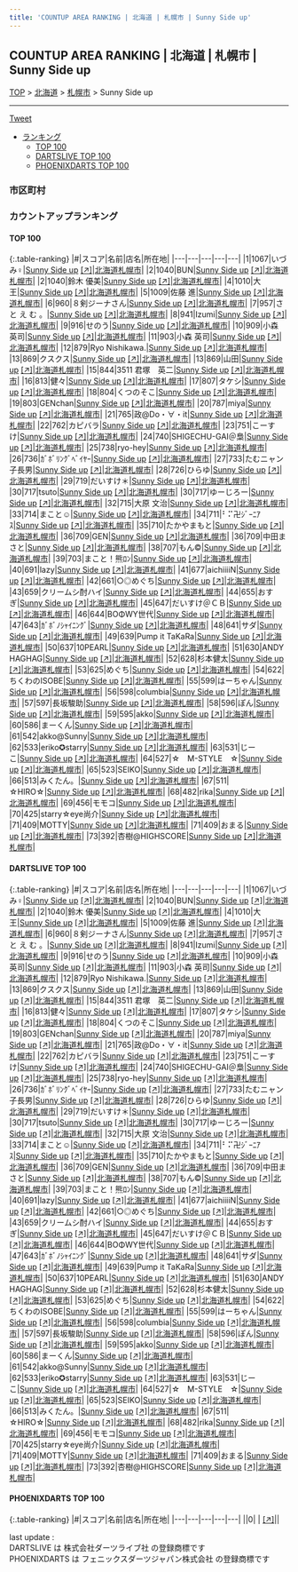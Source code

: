 ```yaml
---
title: 'COUNTUP AREA RANKING | 北海道 | 札幌市 | Sunny Side up'
---
```

## COUNTUP AREA RANKING | 北海道 | 札幌市 | Sunny Side up

[TOP](/darts/rank/) > [北海道](/darts/rank/北海道/) > [札幌市](/darts/rank/北海道/札幌市/) > Sunny Side up

___

<a href="https://twitter.com/share?ref_src=twsrc%5Etfw" data-text="COUNTUP AREA RANKING | 北海道札幌市Sunny Side up" class="twitter-share-button" data-hashtags="DARTSLIVE,PHOENIXDARTS,darts,ダーツ" data-show-count="false">Tweet</a>

* [ランキング](#カウントアップランキング)
    * [TOP 100](#top-100)
    * [DARTSLIVE TOP 100](#dartslive-top-100)
    * [PHOENIXDARTS TOP 100](#phoenixdarts-top-100)

### 市区町村

<ul>

</ul>

### カウントアップランキング

#### TOP 100



{:.table-ranking}
|#|スコア|名前|店名|所在地|
|---|---|---|---|---|
|1|1067|<span class="rank-name-dl">いづみ♀</span>|<a href="/darts/rank/shops/2a04ceb9fbae75be5f9f3321c1147265.html">Sunny Side up</a> <a href="https://search.dartslive.com/jp/shop/2a04ceb9fbae75be5f9f3321c1147265">[↗]</a>|<a href="/darts/rank/北海道/札幌市">北海道札幌市</a>|
|2|1040|<span class="rank-name-dl">BUN</span>|<a href="/darts/rank/shops/2a04ceb9fbae75be5f9f3321c1147265.html">Sunny Side up</a> <a href="https://search.dartslive.com/jp/shop/2a04ceb9fbae75be5f9f3321c1147265">[↗]</a>|<a href="/darts/rank/北海道/札幌市">北海道札幌市</a>|
|2|1040|<span class="rank-name-dl">鈴木 優美</span>|<a href="/darts/rank/shops/2a04ceb9fbae75be5f9f3321c1147265.html">Sunny Side up</a> <a href="https://search.dartslive.com/jp/shop/2a04ceb9fbae75be5f9f3321c1147265">[↗]</a>|<a href="/darts/rank/北海道/札幌市">北海道札幌市</a>|
|4|1010|<span class="rank-name-dl">大王</span>|<a href="/darts/rank/shops/2a04ceb9fbae75be5f9f3321c1147265.html">Sunny Side up</a> <a href="https://search.dartslive.com/jp/shop/2a04ceb9fbae75be5f9f3321c1147265">[↗]</a>|<a href="/darts/rank/北海道/札幌市">北海道札幌市</a>|
|5|1009|<span class="rank-name-dl">佐藤 進</span>|<a href="/darts/rank/shops/2a04ceb9fbae75be5f9f3321c1147265.html">Sunny Side up</a> <a href="https://search.dartslive.com/jp/shop/2a04ceb9fbae75be5f9f3321c1147265">[↗]</a>|<a href="/darts/rank/北海道/札幌市">北海道札幌市</a>|
|6|960|<span class="rank-name-dl">８剣ジーナさん</span>|<a href="/darts/rank/shops/2a04ceb9fbae75be5f9f3321c1147265.html">Sunny Side up</a> <a href="https://search.dartslive.com/jp/shop/2a04ceb9fbae75be5f9f3321c1147265">[↗]</a>|<a href="/darts/rank/北海道/札幌市">北海道札幌市</a>|
|7|957|<span class="rank-name-dl">さ と え む 。</span>|<a href="/darts/rank/shops/2a04ceb9fbae75be5f9f3321c1147265.html">Sunny Side up</a> <a href="https://search.dartslive.com/jp/shop/2a04ceb9fbae75be5f9f3321c1147265">[↗]</a>|<a href="/darts/rank/北海道/札幌市">北海道札幌市</a>|
|8|941|<span class="rank-name-dl">Izumi</span>|<a href="/darts/rank/shops/2a04ceb9fbae75be5f9f3321c1147265.html">Sunny Side up</a> <a href="https://search.dartslive.com/jp/shop/2a04ceb9fbae75be5f9f3321c1147265">[↗]</a>|<a href="/darts/rank/北海道/札幌市">北海道札幌市</a>|
|9|916|<span class="rank-name-dl">せのう</span>|<a href="/darts/rank/shops/2a04ceb9fbae75be5f9f3321c1147265.html">Sunny Side up</a> <a href="https://search.dartslive.com/jp/shop/2a04ceb9fbae75be5f9f3321c1147265">[↗]</a>|<a href="/darts/rank/北海道/札幌市">北海道札幌市</a>|
|10|909|<span class="rank-name-dl">小森　英司</span>|<a href="/darts/rank/shops/2a04ceb9fbae75be5f9f3321c1147265.html">Sunny Side up</a> <a href="https://search.dartslive.com/jp/shop/2a04ceb9fbae75be5f9f3321c1147265">[↗]</a>|<a href="/darts/rank/北海道/札幌市">北海道札幌市</a>|
|11|903|<span class="rank-name-dl">小森 英司</span>|<a href="/darts/rank/shops/2a04ceb9fbae75be5f9f3321c1147265.html">Sunny Side up</a> <a href="https://search.dartslive.com/jp/shop/2a04ceb9fbae75be5f9f3321c1147265">[↗]</a>|<a href="/darts/rank/北海道/札幌市">北海道札幌市</a>|
|12|879|<span class="rank-name-dl">Ryo Nishikawa.</span>|<a href="/darts/rank/shops/2a04ceb9fbae75be5f9f3321c1147265.html">Sunny Side up</a> <a href="https://search.dartslive.com/jp/shop/2a04ceb9fbae75be5f9f3321c1147265">[↗]</a>|<a href="/darts/rank/北海道/札幌市">北海道札幌市</a>|
|13|869|<span class="rank-name-dl">クスクス</span>|<a href="/darts/rank/shops/2a04ceb9fbae75be5f9f3321c1147265.html">Sunny Side up</a> <a href="https://search.dartslive.com/jp/shop/2a04ceb9fbae75be5f9f3321c1147265">[↗]</a>|<a href="/darts/rank/北海道/札幌市">北海道札幌市</a>|
|13|869|<span class="rank-name-dl">山田</span>|<a href="/darts/rank/shops/2a04ceb9fbae75be5f9f3321c1147265.html">Sunny Side up</a> <a href="https://search.dartslive.com/jp/shop/2a04ceb9fbae75be5f9f3321c1147265">[↗]</a>|<a href="/darts/rank/北海道/札幌市">北海道札幌市</a>|
|15|844|<span class="rank-name-dl">3511 君塚　英二</span>|<a href="/darts/rank/shops/2a04ceb9fbae75be5f9f3321c1147265.html">Sunny Side up</a> <a href="https://search.dartslive.com/jp/shop/2a04ceb9fbae75be5f9f3321c1147265">[↗]</a>|<a href="/darts/rank/北海道/札幌市">北海道札幌市</a>|
|16|813|<span class="rank-name-dl">健々</span>|<a href="/darts/rank/shops/2a04ceb9fbae75be5f9f3321c1147265.html">Sunny Side up</a> <a href="https://search.dartslive.com/jp/shop/2a04ceb9fbae75be5f9f3321c1147265">[↗]</a>|<a href="/darts/rank/北海道/札幌市">北海道札幌市</a>|
|17|807|<span class="rank-name-dl">タケシ</span>|<a href="/darts/rank/shops/2a04ceb9fbae75be5f9f3321c1147265.html">Sunny Side up</a> <a href="https://search.dartslive.com/jp/shop/2a04ceb9fbae75be5f9f3321c1147265">[↗]</a>|<a href="/darts/rank/北海道/札幌市">北海道札幌市</a>|
|18|804|<span class="rank-name-dl">くつのそこ</span>|<a href="/darts/rank/shops/2a04ceb9fbae75be5f9f3321c1147265.html">Sunny Side up</a> <a href="https://search.dartslive.com/jp/shop/2a04ceb9fbae75be5f9f3321c1147265">[↗]</a>|<a href="/darts/rank/北海道/札幌市">北海道札幌市</a>|
|19|803|<span class="rank-name-dl">GENchan</span>|<a href="/darts/rank/shops/2a04ceb9fbae75be5f9f3321c1147265.html">Sunny Side up</a> <a href="https://search.dartslive.com/jp/shop/2a04ceb9fbae75be5f9f3321c1147265">[↗]</a>|<a href="/darts/rank/北海道/札幌市">北海道札幌市</a>|
|20|787|<span class="rank-name-dl">miya</span>|<a href="/darts/rank/shops/2a04ceb9fbae75be5f9f3321c1147265.html">Sunny Side up</a> <a href="https://search.dartslive.com/jp/shop/2a04ceb9fbae75be5f9f3321c1147265">[↗]</a>|<a href="/darts/rank/北海道/札幌市">北海道札幌市</a>|
|21|765|<span class="rank-name-dl">政@Do・∀・it</span>|<a href="/darts/rank/shops/2a04ceb9fbae75be5f9f3321c1147265.html">Sunny Side up</a> <a href="https://search.dartslive.com/jp/shop/2a04ceb9fbae75be5f9f3321c1147265">[↗]</a>|<a href="/darts/rank/北海道/札幌市">北海道札幌市</a>|
|22|762|<span class="rank-name-dl">カピバラ</span>|<a href="/darts/rank/shops/2a04ceb9fbae75be5f9f3321c1147265.html">Sunny Side up</a> <a href="https://search.dartslive.com/jp/shop/2a04ceb9fbae75be5f9f3321c1147265">[↗]</a>|<a href="/darts/rank/北海道/札幌市">北海道札幌市</a>|
|23|751|<span class="rank-name-dl">こーすけ</span>|<a href="/darts/rank/shops/2a04ceb9fbae75be5f9f3321c1147265.html">Sunny Side up</a> <a href="https://search.dartslive.com/jp/shop/2a04ceb9fbae75be5f9f3321c1147265">[↗]</a>|<a href="/darts/rank/北海道/札幌市">北海道札幌市</a>|
|24|740|<span class="rank-name-dl">SHIGECHU-GAI＠梟</span>|<a href="/darts/rank/shops/2a04ceb9fbae75be5f9f3321c1147265.html">Sunny Side up</a> <a href="https://search.dartslive.com/jp/shop/2a04ceb9fbae75be5f9f3321c1147265">[↗]</a>|<a href="/darts/rank/北海道/札幌市">北海道札幌市</a>|
|25|738|<span class="rank-name-dl">ryo-hey</span>|<a href="/darts/rank/shops/2a04ceb9fbae75be5f9f3321c1147265.html">Sunny Side up</a> <a href="https://search.dartslive.com/jp/shop/2a04ceb9fbae75be5f9f3321c1147265">[↗]</a>|<a href="/darts/rank/北海道/札幌市">北海道札幌市</a>|
|26|736|<span class="rank-name-dl">ｶﾞﾎﾞﾘﾝｸﾞﾍﾞｲﾔｰ</span>|<a href="/darts/rank/shops/2a04ceb9fbae75be5f9f3321c1147265.html">Sunny Side up</a> <a href="https://search.dartslive.com/jp/shop/2a04ceb9fbae75be5f9f3321c1147265">[↗]</a>|<a href="/darts/rank/北海道/札幌市">北海道札幌市</a>|
|27|733|<span class="rank-name-dl">たむニャン子長男</span>|<a href="/darts/rank/shops/2a04ceb9fbae75be5f9f3321c1147265.html">Sunny Side up</a> <a href="https://search.dartslive.com/jp/shop/2a04ceb9fbae75be5f9f3321c1147265">[↗]</a>|<a href="/darts/rank/北海道/札幌市">北海道札幌市</a>|
|28|726|<span class="rank-name-dl">ひらゆ</span>|<a href="/darts/rank/shops/2a04ceb9fbae75be5f9f3321c1147265.html">Sunny Side up</a> <a href="https://search.dartslive.com/jp/shop/2a04ceb9fbae75be5f9f3321c1147265">[↗]</a>|<a href="/darts/rank/北海道/札幌市">北海道札幌市</a>|
|29|719|<span class="rank-name-dl">だいすけ＊</span>|<a href="/darts/rank/shops/2a04ceb9fbae75be5f9f3321c1147265.html">Sunny Side up</a> <a href="https://search.dartslive.com/jp/shop/2a04ceb9fbae75be5f9f3321c1147265">[↗]</a>|<a href="/darts/rank/北海道/札幌市">北海道札幌市</a>|
|30|717|<span class="rank-name-dl">tsuto</span>|<a href="/darts/rank/shops/2a04ceb9fbae75be5f9f3321c1147265.html">Sunny Side up</a> <a href="https://search.dartslive.com/jp/shop/2a04ceb9fbae75be5f9f3321c1147265">[↗]</a>|<a href="/darts/rank/北海道/札幌市">北海道札幌市</a>|
|30|717|<span class="rank-name-dl">ゆーじろー</span>|<a href="/darts/rank/shops/2a04ceb9fbae75be5f9f3321c1147265.html">Sunny Side up</a> <a href="https://search.dartslive.com/jp/shop/2a04ceb9fbae75be5f9f3321c1147265">[↗]</a>|<a href="/darts/rank/北海道/札幌市">北海道札幌市</a>|
|32|715|<span class="rank-name-dl">大原 文治</span>|<a href="/darts/rank/shops/2a04ceb9fbae75be5f9f3321c1147265.html">Sunny Side up</a> <a href="https://search.dartslive.com/jp/shop/2a04ceb9fbae75be5f9f3321c1147265">[↗]</a>|<a href="/darts/rank/北海道/札幌市">北海道札幌市</a>|
|33|714|<span class="rank-name-dl">まこと☺</span>|<a href="/darts/rank/shops/2a04ceb9fbae75be5f9f3321c1147265.html">Sunny Side up</a> <a href="https://search.dartslive.com/jp/shop/2a04ceb9fbae75be5f9f3321c1147265">[↗]</a>|<a href="/darts/rank/北海道/札幌市">北海道札幌市</a>|
|34|711|<span class="rank-name-dl">⠃⠍卍ｼﾞｰﾆｱｽ</span>|<a href="/darts/rank/shops/2a04ceb9fbae75be5f9f3321c1147265.html">Sunny Side up</a> <a href="https://search.dartslive.com/jp/shop/2a04ceb9fbae75be5f9f3321c1147265">[↗]</a>|<a href="/darts/rank/北海道/札幌市">北海道札幌市</a>|
|35|710|<span class="rank-name-dl">たかやまもと</span>|<a href="/darts/rank/shops/2a04ceb9fbae75be5f9f3321c1147265.html">Sunny Side up</a> <a href="https://search.dartslive.com/jp/shop/2a04ceb9fbae75be5f9f3321c1147265">[↗]</a>|<a href="/darts/rank/北海道/札幌市">北海道札幌市</a>|
|36|709|<span class="rank-name-dl">GEN</span>|<a href="/darts/rank/shops/2a04ceb9fbae75be5f9f3321c1147265.html">Sunny Side up</a> <a href="https://search.dartslive.com/jp/shop/2a04ceb9fbae75be5f9f3321c1147265">[↗]</a>|<a href="/darts/rank/北海道/札幌市">北海道札幌市</a>|
|36|709|<span class="rank-name-dl">中田まさと</span>|<a href="/darts/rank/shops/2a04ceb9fbae75be5f9f3321c1147265.html">Sunny Side up</a> <a href="https://search.dartslive.com/jp/shop/2a04ceb9fbae75be5f9f3321c1147265">[↗]</a>|<a href="/darts/rank/北海道/札幌市">北海道札幌市</a>|
|38|707|<span class="rank-name-dl">もん©︎</span>|<a href="/darts/rank/shops/2a04ceb9fbae75be5f9f3321c1147265.html">Sunny Side up</a> <a href="https://search.dartslive.com/jp/shop/2a04ceb9fbae75be5f9f3321c1147265">[↗]</a>|<a href="/darts/rank/北海道/札幌市">北海道札幌市</a>|
|39|703|<span class="rank-name-dl">まこと！熊ﾛﾝ</span>|<a href="/darts/rank/shops/2a04ceb9fbae75be5f9f3321c1147265.html">Sunny Side up</a> <a href="https://search.dartslive.com/jp/shop/2a04ceb9fbae75be5f9f3321c1147265">[↗]</a>|<a href="/darts/rank/北海道/札幌市">北海道札幌市</a>|
|40|691|<span class="rank-name-dl">lazy</span>|<a href="/darts/rank/shops/2a04ceb9fbae75be5f9f3321c1147265.html">Sunny Side up</a> <a href="https://search.dartslive.com/jp/shop/2a04ceb9fbae75be5f9f3321c1147265">[↗]</a>|<a href="/darts/rank/北海道/札幌市">北海道札幌市</a>|
|41|677|<span class="rank-name-dl">aichiiiiN</span>|<a href="/darts/rank/shops/2a04ceb9fbae75be5f9f3321c1147265.html">Sunny Side up</a> <a href="https://search.dartslive.com/jp/shop/2a04ceb9fbae75be5f9f3321c1147265">[↗]</a>|<a href="/darts/rank/北海道/札幌市">北海道札幌市</a>|
|42|661|<span class="rank-name-dl">○◎めぐち</span>|<a href="/darts/rank/shops/2a04ceb9fbae75be5f9f3321c1147265.html">Sunny Side up</a> <a href="https://search.dartslive.com/jp/shop/2a04ceb9fbae75be5f9f3321c1147265">[↗]</a>|<a href="/darts/rank/北海道/札幌市">北海道札幌市</a>|
|43|659|<span class="rank-name-dl">クリームシ酎ハイ</span>|<a href="/darts/rank/shops/2a04ceb9fbae75be5f9f3321c1147265.html">Sunny Side up</a> <a href="https://search.dartslive.com/jp/shop/2a04ceb9fbae75be5f9f3321c1147265">[↗]</a>|<a href="/darts/rank/北海道/札幌市">北海道札幌市</a>|
|44|655|<span class="rank-name-dl">おすぎ</span>|<a href="/darts/rank/shops/2a04ceb9fbae75be5f9f3321c1147265.html">Sunny Side up</a> <a href="https://search.dartslive.com/jp/shop/2a04ceb9fbae75be5f9f3321c1147265">[↗]</a>|<a href="/darts/rank/北海道/札幌市">北海道札幌市</a>|
|45|647|<span class="rank-name-dl">だいすけ＠ＣＢ</span>|<a href="/darts/rank/shops/2a04ceb9fbae75be5f9f3321c1147265.html">Sunny Side up</a> <a href="https://search.dartslive.com/jp/shop/2a04ceb9fbae75be5f9f3321c1147265">[↗]</a>|<a href="/darts/rank/北海道/札幌市">北海道札幌市</a>|
|46|644|<span class="rank-name-dl">BOΦWY世代</span>|<a href="/darts/rank/shops/2a04ceb9fbae75be5f9f3321c1147265.html">Sunny Side up</a> <a href="https://search.dartslive.com/jp/shop/2a04ceb9fbae75be5f9f3321c1147265">[↗]</a>|<a href="/darts/rank/北海道/札幌市">北海道札幌市</a>|
|47|643|<span class="rank-name-dl">ｶﾞﾎﾞﾉｼｬｲﾆﾝｸﾞ</span>|<a href="/darts/rank/shops/2a04ceb9fbae75be5f9f3321c1147265.html">Sunny Side up</a> <a href="https://search.dartslive.com/jp/shop/2a04ceb9fbae75be5f9f3321c1147265">[↗]</a>|<a href="/darts/rank/北海道/札幌市">北海道札幌市</a>|
|48|641|<span class="rank-name-dl">サダ</span>|<a href="/darts/rank/shops/2a04ceb9fbae75be5f9f3321c1147265.html">Sunny Side up</a> <a href="https://search.dartslive.com/jp/shop/2a04ceb9fbae75be5f9f3321c1147265">[↗]</a>|<a href="/darts/rank/北海道/札幌市">北海道札幌市</a>|
|49|639|<span class="rank-name-dl">Pump it TaKaRa</span>|<a href="/darts/rank/shops/2a04ceb9fbae75be5f9f3321c1147265.html">Sunny Side up</a> <a href="https://search.dartslive.com/jp/shop/2a04ceb9fbae75be5f9f3321c1147265">[↗]</a>|<a href="/darts/rank/北海道/札幌市">北海道札幌市</a>|
|50|637|<span class="rank-name-dl">10PEARL</span>|<a href="/darts/rank/shops/2a04ceb9fbae75be5f9f3321c1147265.html">Sunny Side up</a> <a href="https://search.dartslive.com/jp/shop/2a04ceb9fbae75be5f9f3321c1147265">[↗]</a>|<a href="/darts/rank/北海道/札幌市">北海道札幌市</a>|
|51|630|<span class="rank-name-dl">ANDY HAGHAG</span>|<a href="/darts/rank/shops/2a04ceb9fbae75be5f9f3321c1147265.html">Sunny Side up</a> <a href="https://search.dartslive.com/jp/shop/2a04ceb9fbae75be5f9f3321c1147265">[↗]</a>|<a href="/darts/rank/北海道/札幌市">北海道札幌市</a>|
|52|628|<span class="rank-name-dl">杉本健太</span>|<a href="/darts/rank/shops/2a04ceb9fbae75be5f9f3321c1147265.html">Sunny Side up</a> <a href="https://search.dartslive.com/jp/shop/2a04ceb9fbae75be5f9f3321c1147265">[↗]</a>|<a href="/darts/rank/北海道/札幌市">北海道札幌市</a>|
|53|625|<span class="rank-name-dl">めぐち</span>|<a href="/darts/rank/shops/2a04ceb9fbae75be5f9f3321c1147265.html">Sunny Side up</a> <a href="https://search.dartslive.com/jp/shop/2a04ceb9fbae75be5f9f3321c1147265">[↗]</a>|<a href="/darts/rank/北海道/札幌市">北海道札幌市</a>|
|54|622|<span class="rank-name-dl">ちくわのISOBE</span>|<a href="/darts/rank/shops/2a04ceb9fbae75be5f9f3321c1147265.html">Sunny Side up</a> <a href="https://search.dartslive.com/jp/shop/2a04ceb9fbae75be5f9f3321c1147265">[↗]</a>|<a href="/darts/rank/北海道/札幌市">北海道札幌市</a>|
|55|599|<span class="rank-name-dl">はーちゃん</span>|<a href="/darts/rank/shops/2a04ceb9fbae75be5f9f3321c1147265.html">Sunny Side up</a> <a href="https://search.dartslive.com/jp/shop/2a04ceb9fbae75be5f9f3321c1147265">[↗]</a>|<a href="/darts/rank/北海道/札幌市">北海道札幌市</a>|
|56|598|<span class="rank-name-dl">columbia</span>|<a href="/darts/rank/shops/2a04ceb9fbae75be5f9f3321c1147265.html">Sunny Side up</a> <a href="https://search.dartslive.com/jp/shop/2a04ceb9fbae75be5f9f3321c1147265">[↗]</a>|<a href="/darts/rank/北海道/札幌市">北海道札幌市</a>|
|57|597|<span class="rank-name-dl">長坂駿助</span>|<a href="/darts/rank/shops/2a04ceb9fbae75be5f9f3321c1147265.html">Sunny Side up</a> <a href="https://search.dartslive.com/jp/shop/2a04ceb9fbae75be5f9f3321c1147265">[↗]</a>|<a href="/darts/rank/北海道/札幌市">北海道札幌市</a>|
|58|596|<span class="rank-name-dl">ぽん</span>|<a href="/darts/rank/shops/2a04ceb9fbae75be5f9f3321c1147265.html">Sunny Side up</a> <a href="https://search.dartslive.com/jp/shop/2a04ceb9fbae75be5f9f3321c1147265">[↗]</a>|<a href="/darts/rank/北海道/札幌市">北海道札幌市</a>|
|59|595|<span class="rank-name-dl">akko</span>|<a href="/darts/rank/shops/2a04ceb9fbae75be5f9f3321c1147265.html">Sunny Side up</a> <a href="https://search.dartslive.com/jp/shop/2a04ceb9fbae75be5f9f3321c1147265">[↗]</a>|<a href="/darts/rank/北海道/札幌市">北海道札幌市</a>|
|60|586|<span class="rank-name-dl">まーくん</span>|<a href="/darts/rank/shops/2a04ceb9fbae75be5f9f3321c1147265.html">Sunny Side up</a> <a href="https://search.dartslive.com/jp/shop/2a04ceb9fbae75be5f9f3321c1147265">[↗]</a>|<a href="/darts/rank/北海道/札幌市">北海道札幌市</a>|
|61|542|<span class="rank-name-dl">akko@Sunny</span>|<a href="/darts/rank/shops/2a04ceb9fbae75be5f9f3321c1147265.html">Sunny Side up</a> <a href="https://search.dartslive.com/jp/shop/2a04ceb9fbae75be5f9f3321c1147265">[↗]</a>|<a href="/darts/rank/北海道/札幌市">北海道札幌市</a>|
|62|533|<span class="rank-name-dl">eriko✪starry</span>|<a href="/darts/rank/shops/2a04ceb9fbae75be5f9f3321c1147265.html">Sunny Side up</a> <a href="https://search.dartslive.com/jp/shop/2a04ceb9fbae75be5f9f3321c1147265">[↗]</a>|<a href="/darts/rank/北海道/札幌市">北海道札幌市</a>|
|63|531|<span class="rank-name-dl">じーこ</span>|<a href="/darts/rank/shops/2a04ceb9fbae75be5f9f3321c1147265.html">Sunny Side up</a> <a href="https://search.dartslive.com/jp/shop/2a04ceb9fbae75be5f9f3321c1147265">[↗]</a>|<a href="/darts/rank/北海道/札幌市">北海道札幌市</a>|
|64|527|<span class="rank-name-dl">☆　M-STYLE　☆</span>|<a href="/darts/rank/shops/2a04ceb9fbae75be5f9f3321c1147265.html">Sunny Side up</a> <a href="https://search.dartslive.com/jp/shop/2a04ceb9fbae75be5f9f3321c1147265">[↗]</a>|<a href="/darts/rank/北海道/札幌市">北海道札幌市</a>|
|65|523|<span class="rank-name-dl">SEIKO</span>|<a href="/darts/rank/shops/2a04ceb9fbae75be5f9f3321c1147265.html">Sunny Side up</a> <a href="https://search.dartslive.com/jp/shop/2a04ceb9fbae75be5f9f3321c1147265">[↗]</a>|<a href="/darts/rank/北海道/札幌市">北海道札幌市</a>|
|66|513|<span class="rank-name-dl">みくたん。</span>|<a href="/darts/rank/shops/2a04ceb9fbae75be5f9f3321c1147265.html">Sunny Side up</a> <a href="https://search.dartslive.com/jp/shop/2a04ceb9fbae75be5f9f3321c1147265">[↗]</a>|<a href="/darts/rank/北海道/札幌市">北海道札幌市</a>|
|67|511|<span class="rank-name-dl">☆HIRO☆</span>|<a href="/darts/rank/shops/2a04ceb9fbae75be5f9f3321c1147265.html">Sunny Side up</a> <a href="https://search.dartslive.com/jp/shop/2a04ceb9fbae75be5f9f3321c1147265">[↗]</a>|<a href="/darts/rank/北海道/札幌市">北海道札幌市</a>|
|68|482|<span class="rank-name-dl">rika</span>|<a href="/darts/rank/shops/2a04ceb9fbae75be5f9f3321c1147265.html">Sunny Side up</a> <a href="https://search.dartslive.com/jp/shop/2a04ceb9fbae75be5f9f3321c1147265">[↗]</a>|<a href="/darts/rank/北海道/札幌市">北海道札幌市</a>|
|69|456|<span class="rank-name-dl">モモコ</span>|<a href="/darts/rank/shops/2a04ceb9fbae75be5f9f3321c1147265.html">Sunny Side up</a> <a href="https://search.dartslive.com/jp/shop/2a04ceb9fbae75be5f9f3321c1147265">[↗]</a>|<a href="/darts/rank/北海道/札幌市">北海道札幌市</a>|
|70|425|<span class="rank-name-dl">starry☆eye尚介</span>|<a href="/darts/rank/shops/2a04ceb9fbae75be5f9f3321c1147265.html">Sunny Side up</a> <a href="https://search.dartslive.com/jp/shop/2a04ceb9fbae75be5f9f3321c1147265">[↗]</a>|<a href="/darts/rank/北海道/札幌市">北海道札幌市</a>|
|71|409|<span class="rank-name-dl">MOTTY</span>|<a href="/darts/rank/shops/2a04ceb9fbae75be5f9f3321c1147265.html">Sunny Side up</a> <a href="https://search.dartslive.com/jp/shop/2a04ceb9fbae75be5f9f3321c1147265">[↗]</a>|<a href="/darts/rank/北海道/札幌市">北海道札幌市</a>|
|71|409|<span class="rank-name-dl">おまる</span>|<a href="/darts/rank/shops/2a04ceb9fbae75be5f9f3321c1147265.html">Sunny Side up</a> <a href="https://search.dartslive.com/jp/shop/2a04ceb9fbae75be5f9f3321c1147265">[↗]</a>|<a href="/darts/rank/北海道/札幌市">北海道札幌市</a>|
|73|392|<span class="rank-name-dl">杏樹@HIGHSCORE</span>|<a href="/darts/rank/shops/2a04ceb9fbae75be5f9f3321c1147265.html">Sunny Side up</a> <a href="https://search.dartslive.com/jp/shop/2a04ceb9fbae75be5f9f3321c1147265">[↗]</a>|<a href="/darts/rank/北海道/札幌市">北海道札幌市</a>|


#### DARTSLIVE TOP 100



{:.table-ranking}
|#|スコア|名前|店名|所在地|
|---|---|---|---|---|
|1|1067|<span class="rank-name-dl">いづみ♀</span>|<a href="/darts/rank/shops/2a04ceb9fbae75be5f9f3321c1147265.html">Sunny Side up</a> <a href="https://search.dartslive.com/jp/shop/2a04ceb9fbae75be5f9f3321c1147265">[↗]</a>|<a href="/darts/rank/北海道/札幌市">北海道札幌市</a>|
|2|1040|<span class="rank-name-dl">BUN</span>|<a href="/darts/rank/shops/2a04ceb9fbae75be5f9f3321c1147265.html">Sunny Side up</a> <a href="https://search.dartslive.com/jp/shop/2a04ceb9fbae75be5f9f3321c1147265">[↗]</a>|<a href="/darts/rank/北海道/札幌市">北海道札幌市</a>|
|2|1040|<span class="rank-name-dl">鈴木 優美</span>|<a href="/darts/rank/shops/2a04ceb9fbae75be5f9f3321c1147265.html">Sunny Side up</a> <a href="https://search.dartslive.com/jp/shop/2a04ceb9fbae75be5f9f3321c1147265">[↗]</a>|<a href="/darts/rank/北海道/札幌市">北海道札幌市</a>|
|4|1010|<span class="rank-name-dl">大王</span>|<a href="/darts/rank/shops/2a04ceb9fbae75be5f9f3321c1147265.html">Sunny Side up</a> <a href="https://search.dartslive.com/jp/shop/2a04ceb9fbae75be5f9f3321c1147265">[↗]</a>|<a href="/darts/rank/北海道/札幌市">北海道札幌市</a>|
|5|1009|<span class="rank-name-dl">佐藤 進</span>|<a href="/darts/rank/shops/2a04ceb9fbae75be5f9f3321c1147265.html">Sunny Side up</a> <a href="https://search.dartslive.com/jp/shop/2a04ceb9fbae75be5f9f3321c1147265">[↗]</a>|<a href="/darts/rank/北海道/札幌市">北海道札幌市</a>|
|6|960|<span class="rank-name-dl">８剣ジーナさん</span>|<a href="/darts/rank/shops/2a04ceb9fbae75be5f9f3321c1147265.html">Sunny Side up</a> <a href="https://search.dartslive.com/jp/shop/2a04ceb9fbae75be5f9f3321c1147265">[↗]</a>|<a href="/darts/rank/北海道/札幌市">北海道札幌市</a>|
|7|957|<span class="rank-name-dl">さ と え む 。</span>|<a href="/darts/rank/shops/2a04ceb9fbae75be5f9f3321c1147265.html">Sunny Side up</a> <a href="https://search.dartslive.com/jp/shop/2a04ceb9fbae75be5f9f3321c1147265">[↗]</a>|<a href="/darts/rank/北海道/札幌市">北海道札幌市</a>|
|8|941|<span class="rank-name-dl">Izumi</span>|<a href="/darts/rank/shops/2a04ceb9fbae75be5f9f3321c1147265.html">Sunny Side up</a> <a href="https://search.dartslive.com/jp/shop/2a04ceb9fbae75be5f9f3321c1147265">[↗]</a>|<a href="/darts/rank/北海道/札幌市">北海道札幌市</a>|
|9|916|<span class="rank-name-dl">せのう</span>|<a href="/darts/rank/shops/2a04ceb9fbae75be5f9f3321c1147265.html">Sunny Side up</a> <a href="https://search.dartslive.com/jp/shop/2a04ceb9fbae75be5f9f3321c1147265">[↗]</a>|<a href="/darts/rank/北海道/札幌市">北海道札幌市</a>|
|10|909|<span class="rank-name-dl">小森　英司</span>|<a href="/darts/rank/shops/2a04ceb9fbae75be5f9f3321c1147265.html">Sunny Side up</a> <a href="https://search.dartslive.com/jp/shop/2a04ceb9fbae75be5f9f3321c1147265">[↗]</a>|<a href="/darts/rank/北海道/札幌市">北海道札幌市</a>|
|11|903|<span class="rank-name-dl">小森 英司</span>|<a href="/darts/rank/shops/2a04ceb9fbae75be5f9f3321c1147265.html">Sunny Side up</a> <a href="https://search.dartslive.com/jp/shop/2a04ceb9fbae75be5f9f3321c1147265">[↗]</a>|<a href="/darts/rank/北海道/札幌市">北海道札幌市</a>|
|12|879|<span class="rank-name-dl">Ryo Nishikawa.</span>|<a href="/darts/rank/shops/2a04ceb9fbae75be5f9f3321c1147265.html">Sunny Side up</a> <a href="https://search.dartslive.com/jp/shop/2a04ceb9fbae75be5f9f3321c1147265">[↗]</a>|<a href="/darts/rank/北海道/札幌市">北海道札幌市</a>|
|13|869|<span class="rank-name-dl">クスクス</span>|<a href="/darts/rank/shops/2a04ceb9fbae75be5f9f3321c1147265.html">Sunny Side up</a> <a href="https://search.dartslive.com/jp/shop/2a04ceb9fbae75be5f9f3321c1147265">[↗]</a>|<a href="/darts/rank/北海道/札幌市">北海道札幌市</a>|
|13|869|<span class="rank-name-dl">山田</span>|<a href="/darts/rank/shops/2a04ceb9fbae75be5f9f3321c1147265.html">Sunny Side up</a> <a href="https://search.dartslive.com/jp/shop/2a04ceb9fbae75be5f9f3321c1147265">[↗]</a>|<a href="/darts/rank/北海道/札幌市">北海道札幌市</a>|
|15|844|<span class="rank-name-dl">3511 君塚　英二</span>|<a href="/darts/rank/shops/2a04ceb9fbae75be5f9f3321c1147265.html">Sunny Side up</a> <a href="https://search.dartslive.com/jp/shop/2a04ceb9fbae75be5f9f3321c1147265">[↗]</a>|<a href="/darts/rank/北海道/札幌市">北海道札幌市</a>|
|16|813|<span class="rank-name-dl">健々</span>|<a href="/darts/rank/shops/2a04ceb9fbae75be5f9f3321c1147265.html">Sunny Side up</a> <a href="https://search.dartslive.com/jp/shop/2a04ceb9fbae75be5f9f3321c1147265">[↗]</a>|<a href="/darts/rank/北海道/札幌市">北海道札幌市</a>|
|17|807|<span class="rank-name-dl">タケシ</span>|<a href="/darts/rank/shops/2a04ceb9fbae75be5f9f3321c1147265.html">Sunny Side up</a> <a href="https://search.dartslive.com/jp/shop/2a04ceb9fbae75be5f9f3321c1147265">[↗]</a>|<a href="/darts/rank/北海道/札幌市">北海道札幌市</a>|
|18|804|<span class="rank-name-dl">くつのそこ</span>|<a href="/darts/rank/shops/2a04ceb9fbae75be5f9f3321c1147265.html">Sunny Side up</a> <a href="https://search.dartslive.com/jp/shop/2a04ceb9fbae75be5f9f3321c1147265">[↗]</a>|<a href="/darts/rank/北海道/札幌市">北海道札幌市</a>|
|19|803|<span class="rank-name-dl">GENchan</span>|<a href="/darts/rank/shops/2a04ceb9fbae75be5f9f3321c1147265.html">Sunny Side up</a> <a href="https://search.dartslive.com/jp/shop/2a04ceb9fbae75be5f9f3321c1147265">[↗]</a>|<a href="/darts/rank/北海道/札幌市">北海道札幌市</a>|
|20|787|<span class="rank-name-dl">miya</span>|<a href="/darts/rank/shops/2a04ceb9fbae75be5f9f3321c1147265.html">Sunny Side up</a> <a href="https://search.dartslive.com/jp/shop/2a04ceb9fbae75be5f9f3321c1147265">[↗]</a>|<a href="/darts/rank/北海道/札幌市">北海道札幌市</a>|
|21|765|<span class="rank-name-dl">政@Do・∀・it</span>|<a href="/darts/rank/shops/2a04ceb9fbae75be5f9f3321c1147265.html">Sunny Side up</a> <a href="https://search.dartslive.com/jp/shop/2a04ceb9fbae75be5f9f3321c1147265">[↗]</a>|<a href="/darts/rank/北海道/札幌市">北海道札幌市</a>|
|22|762|<span class="rank-name-dl">カピバラ</span>|<a href="/darts/rank/shops/2a04ceb9fbae75be5f9f3321c1147265.html">Sunny Side up</a> <a href="https://search.dartslive.com/jp/shop/2a04ceb9fbae75be5f9f3321c1147265">[↗]</a>|<a href="/darts/rank/北海道/札幌市">北海道札幌市</a>|
|23|751|<span class="rank-name-dl">こーすけ</span>|<a href="/darts/rank/shops/2a04ceb9fbae75be5f9f3321c1147265.html">Sunny Side up</a> <a href="https://search.dartslive.com/jp/shop/2a04ceb9fbae75be5f9f3321c1147265">[↗]</a>|<a href="/darts/rank/北海道/札幌市">北海道札幌市</a>|
|24|740|<span class="rank-name-dl">SHIGECHU-GAI＠梟</span>|<a href="/darts/rank/shops/2a04ceb9fbae75be5f9f3321c1147265.html">Sunny Side up</a> <a href="https://search.dartslive.com/jp/shop/2a04ceb9fbae75be5f9f3321c1147265">[↗]</a>|<a href="/darts/rank/北海道/札幌市">北海道札幌市</a>|
|25|738|<span class="rank-name-dl">ryo-hey</span>|<a href="/darts/rank/shops/2a04ceb9fbae75be5f9f3321c1147265.html">Sunny Side up</a> <a href="https://search.dartslive.com/jp/shop/2a04ceb9fbae75be5f9f3321c1147265">[↗]</a>|<a href="/darts/rank/北海道/札幌市">北海道札幌市</a>|
|26|736|<span class="rank-name-dl">ｶﾞﾎﾞﾘﾝｸﾞﾍﾞｲﾔｰ</span>|<a href="/darts/rank/shops/2a04ceb9fbae75be5f9f3321c1147265.html">Sunny Side up</a> <a href="https://search.dartslive.com/jp/shop/2a04ceb9fbae75be5f9f3321c1147265">[↗]</a>|<a href="/darts/rank/北海道/札幌市">北海道札幌市</a>|
|27|733|<span class="rank-name-dl">たむニャン子長男</span>|<a href="/darts/rank/shops/2a04ceb9fbae75be5f9f3321c1147265.html">Sunny Side up</a> <a href="https://search.dartslive.com/jp/shop/2a04ceb9fbae75be5f9f3321c1147265">[↗]</a>|<a href="/darts/rank/北海道/札幌市">北海道札幌市</a>|
|28|726|<span class="rank-name-dl">ひらゆ</span>|<a href="/darts/rank/shops/2a04ceb9fbae75be5f9f3321c1147265.html">Sunny Side up</a> <a href="https://search.dartslive.com/jp/shop/2a04ceb9fbae75be5f9f3321c1147265">[↗]</a>|<a href="/darts/rank/北海道/札幌市">北海道札幌市</a>|
|29|719|<span class="rank-name-dl">だいすけ＊</span>|<a href="/darts/rank/shops/2a04ceb9fbae75be5f9f3321c1147265.html">Sunny Side up</a> <a href="https://search.dartslive.com/jp/shop/2a04ceb9fbae75be5f9f3321c1147265">[↗]</a>|<a href="/darts/rank/北海道/札幌市">北海道札幌市</a>|
|30|717|<span class="rank-name-dl">tsuto</span>|<a href="/darts/rank/shops/2a04ceb9fbae75be5f9f3321c1147265.html">Sunny Side up</a> <a href="https://search.dartslive.com/jp/shop/2a04ceb9fbae75be5f9f3321c1147265">[↗]</a>|<a href="/darts/rank/北海道/札幌市">北海道札幌市</a>|
|30|717|<span class="rank-name-dl">ゆーじろー</span>|<a href="/darts/rank/shops/2a04ceb9fbae75be5f9f3321c1147265.html">Sunny Side up</a> <a href="https://search.dartslive.com/jp/shop/2a04ceb9fbae75be5f9f3321c1147265">[↗]</a>|<a href="/darts/rank/北海道/札幌市">北海道札幌市</a>|
|32|715|<span class="rank-name-dl">大原 文治</span>|<a href="/darts/rank/shops/2a04ceb9fbae75be5f9f3321c1147265.html">Sunny Side up</a> <a href="https://search.dartslive.com/jp/shop/2a04ceb9fbae75be5f9f3321c1147265">[↗]</a>|<a href="/darts/rank/北海道/札幌市">北海道札幌市</a>|
|33|714|<span class="rank-name-dl">まこと☺</span>|<a href="/darts/rank/shops/2a04ceb9fbae75be5f9f3321c1147265.html">Sunny Side up</a> <a href="https://search.dartslive.com/jp/shop/2a04ceb9fbae75be5f9f3321c1147265">[↗]</a>|<a href="/darts/rank/北海道/札幌市">北海道札幌市</a>|
|34|711|<span class="rank-name-dl">⠃⠍卍ｼﾞｰﾆｱｽ</span>|<a href="/darts/rank/shops/2a04ceb9fbae75be5f9f3321c1147265.html">Sunny Side up</a> <a href="https://search.dartslive.com/jp/shop/2a04ceb9fbae75be5f9f3321c1147265">[↗]</a>|<a href="/darts/rank/北海道/札幌市">北海道札幌市</a>|
|35|710|<span class="rank-name-dl">たかやまもと</span>|<a href="/darts/rank/shops/2a04ceb9fbae75be5f9f3321c1147265.html">Sunny Side up</a> <a href="https://search.dartslive.com/jp/shop/2a04ceb9fbae75be5f9f3321c1147265">[↗]</a>|<a href="/darts/rank/北海道/札幌市">北海道札幌市</a>|
|36|709|<span class="rank-name-dl">GEN</span>|<a href="/darts/rank/shops/2a04ceb9fbae75be5f9f3321c1147265.html">Sunny Side up</a> <a href="https://search.dartslive.com/jp/shop/2a04ceb9fbae75be5f9f3321c1147265">[↗]</a>|<a href="/darts/rank/北海道/札幌市">北海道札幌市</a>|
|36|709|<span class="rank-name-dl">中田まさと</span>|<a href="/darts/rank/shops/2a04ceb9fbae75be5f9f3321c1147265.html">Sunny Side up</a> <a href="https://search.dartslive.com/jp/shop/2a04ceb9fbae75be5f9f3321c1147265">[↗]</a>|<a href="/darts/rank/北海道/札幌市">北海道札幌市</a>|
|38|707|<span class="rank-name-dl">もん©︎</span>|<a href="/darts/rank/shops/2a04ceb9fbae75be5f9f3321c1147265.html">Sunny Side up</a> <a href="https://search.dartslive.com/jp/shop/2a04ceb9fbae75be5f9f3321c1147265">[↗]</a>|<a href="/darts/rank/北海道/札幌市">北海道札幌市</a>|
|39|703|<span class="rank-name-dl">まこと！熊ﾛﾝ</span>|<a href="/darts/rank/shops/2a04ceb9fbae75be5f9f3321c1147265.html">Sunny Side up</a> <a href="https://search.dartslive.com/jp/shop/2a04ceb9fbae75be5f9f3321c1147265">[↗]</a>|<a href="/darts/rank/北海道/札幌市">北海道札幌市</a>|
|40|691|<span class="rank-name-dl">lazy</span>|<a href="/darts/rank/shops/2a04ceb9fbae75be5f9f3321c1147265.html">Sunny Side up</a> <a href="https://search.dartslive.com/jp/shop/2a04ceb9fbae75be5f9f3321c1147265">[↗]</a>|<a href="/darts/rank/北海道/札幌市">北海道札幌市</a>|
|41|677|<span class="rank-name-dl">aichiiiiN</span>|<a href="/darts/rank/shops/2a04ceb9fbae75be5f9f3321c1147265.html">Sunny Side up</a> <a href="https://search.dartslive.com/jp/shop/2a04ceb9fbae75be5f9f3321c1147265">[↗]</a>|<a href="/darts/rank/北海道/札幌市">北海道札幌市</a>|
|42|661|<span class="rank-name-dl">○◎めぐち</span>|<a href="/darts/rank/shops/2a04ceb9fbae75be5f9f3321c1147265.html">Sunny Side up</a> <a href="https://search.dartslive.com/jp/shop/2a04ceb9fbae75be5f9f3321c1147265">[↗]</a>|<a href="/darts/rank/北海道/札幌市">北海道札幌市</a>|
|43|659|<span class="rank-name-dl">クリームシ酎ハイ</span>|<a href="/darts/rank/shops/2a04ceb9fbae75be5f9f3321c1147265.html">Sunny Side up</a> <a href="https://search.dartslive.com/jp/shop/2a04ceb9fbae75be5f9f3321c1147265">[↗]</a>|<a href="/darts/rank/北海道/札幌市">北海道札幌市</a>|
|44|655|<span class="rank-name-dl">おすぎ</span>|<a href="/darts/rank/shops/2a04ceb9fbae75be5f9f3321c1147265.html">Sunny Side up</a> <a href="https://search.dartslive.com/jp/shop/2a04ceb9fbae75be5f9f3321c1147265">[↗]</a>|<a href="/darts/rank/北海道/札幌市">北海道札幌市</a>|
|45|647|<span class="rank-name-dl">だいすけ＠ＣＢ</span>|<a href="/darts/rank/shops/2a04ceb9fbae75be5f9f3321c1147265.html">Sunny Side up</a> <a href="https://search.dartslive.com/jp/shop/2a04ceb9fbae75be5f9f3321c1147265">[↗]</a>|<a href="/darts/rank/北海道/札幌市">北海道札幌市</a>|
|46|644|<span class="rank-name-dl">BOΦWY世代</span>|<a href="/darts/rank/shops/2a04ceb9fbae75be5f9f3321c1147265.html">Sunny Side up</a> <a href="https://search.dartslive.com/jp/shop/2a04ceb9fbae75be5f9f3321c1147265">[↗]</a>|<a href="/darts/rank/北海道/札幌市">北海道札幌市</a>|
|47|643|<span class="rank-name-dl">ｶﾞﾎﾞﾉｼｬｲﾆﾝｸﾞ</span>|<a href="/darts/rank/shops/2a04ceb9fbae75be5f9f3321c1147265.html">Sunny Side up</a> <a href="https://search.dartslive.com/jp/shop/2a04ceb9fbae75be5f9f3321c1147265">[↗]</a>|<a href="/darts/rank/北海道/札幌市">北海道札幌市</a>|
|48|641|<span class="rank-name-dl">サダ</span>|<a href="/darts/rank/shops/2a04ceb9fbae75be5f9f3321c1147265.html">Sunny Side up</a> <a href="https://search.dartslive.com/jp/shop/2a04ceb9fbae75be5f9f3321c1147265">[↗]</a>|<a href="/darts/rank/北海道/札幌市">北海道札幌市</a>|
|49|639|<span class="rank-name-dl">Pump it TaKaRa</span>|<a href="/darts/rank/shops/2a04ceb9fbae75be5f9f3321c1147265.html">Sunny Side up</a> <a href="https://search.dartslive.com/jp/shop/2a04ceb9fbae75be5f9f3321c1147265">[↗]</a>|<a href="/darts/rank/北海道/札幌市">北海道札幌市</a>|
|50|637|<span class="rank-name-dl">10PEARL</span>|<a href="/darts/rank/shops/2a04ceb9fbae75be5f9f3321c1147265.html">Sunny Side up</a> <a href="https://search.dartslive.com/jp/shop/2a04ceb9fbae75be5f9f3321c1147265">[↗]</a>|<a href="/darts/rank/北海道/札幌市">北海道札幌市</a>|
|51|630|<span class="rank-name-dl">ANDY HAGHAG</span>|<a href="/darts/rank/shops/2a04ceb9fbae75be5f9f3321c1147265.html">Sunny Side up</a> <a href="https://search.dartslive.com/jp/shop/2a04ceb9fbae75be5f9f3321c1147265">[↗]</a>|<a href="/darts/rank/北海道/札幌市">北海道札幌市</a>|
|52|628|<span class="rank-name-dl">杉本健太</span>|<a href="/darts/rank/shops/2a04ceb9fbae75be5f9f3321c1147265.html">Sunny Side up</a> <a href="https://search.dartslive.com/jp/shop/2a04ceb9fbae75be5f9f3321c1147265">[↗]</a>|<a href="/darts/rank/北海道/札幌市">北海道札幌市</a>|
|53|625|<span class="rank-name-dl">めぐち</span>|<a href="/darts/rank/shops/2a04ceb9fbae75be5f9f3321c1147265.html">Sunny Side up</a> <a href="https://search.dartslive.com/jp/shop/2a04ceb9fbae75be5f9f3321c1147265">[↗]</a>|<a href="/darts/rank/北海道/札幌市">北海道札幌市</a>|
|54|622|<span class="rank-name-dl">ちくわのISOBE</span>|<a href="/darts/rank/shops/2a04ceb9fbae75be5f9f3321c1147265.html">Sunny Side up</a> <a href="https://search.dartslive.com/jp/shop/2a04ceb9fbae75be5f9f3321c1147265">[↗]</a>|<a href="/darts/rank/北海道/札幌市">北海道札幌市</a>|
|55|599|<span class="rank-name-dl">はーちゃん</span>|<a href="/darts/rank/shops/2a04ceb9fbae75be5f9f3321c1147265.html">Sunny Side up</a> <a href="https://search.dartslive.com/jp/shop/2a04ceb9fbae75be5f9f3321c1147265">[↗]</a>|<a href="/darts/rank/北海道/札幌市">北海道札幌市</a>|
|56|598|<span class="rank-name-dl">columbia</span>|<a href="/darts/rank/shops/2a04ceb9fbae75be5f9f3321c1147265.html">Sunny Side up</a> <a href="https://search.dartslive.com/jp/shop/2a04ceb9fbae75be5f9f3321c1147265">[↗]</a>|<a href="/darts/rank/北海道/札幌市">北海道札幌市</a>|
|57|597|<span class="rank-name-dl">長坂駿助</span>|<a href="/darts/rank/shops/2a04ceb9fbae75be5f9f3321c1147265.html">Sunny Side up</a> <a href="https://search.dartslive.com/jp/shop/2a04ceb9fbae75be5f9f3321c1147265">[↗]</a>|<a href="/darts/rank/北海道/札幌市">北海道札幌市</a>|
|58|596|<span class="rank-name-dl">ぽん</span>|<a href="/darts/rank/shops/2a04ceb9fbae75be5f9f3321c1147265.html">Sunny Side up</a> <a href="https://search.dartslive.com/jp/shop/2a04ceb9fbae75be5f9f3321c1147265">[↗]</a>|<a href="/darts/rank/北海道/札幌市">北海道札幌市</a>|
|59|595|<span class="rank-name-dl">akko</span>|<a href="/darts/rank/shops/2a04ceb9fbae75be5f9f3321c1147265.html">Sunny Side up</a> <a href="https://search.dartslive.com/jp/shop/2a04ceb9fbae75be5f9f3321c1147265">[↗]</a>|<a href="/darts/rank/北海道/札幌市">北海道札幌市</a>|
|60|586|<span class="rank-name-dl">まーくん</span>|<a href="/darts/rank/shops/2a04ceb9fbae75be5f9f3321c1147265.html">Sunny Side up</a> <a href="https://search.dartslive.com/jp/shop/2a04ceb9fbae75be5f9f3321c1147265">[↗]</a>|<a href="/darts/rank/北海道/札幌市">北海道札幌市</a>|
|61|542|<span class="rank-name-dl">akko@Sunny</span>|<a href="/darts/rank/shops/2a04ceb9fbae75be5f9f3321c1147265.html">Sunny Side up</a> <a href="https://search.dartslive.com/jp/shop/2a04ceb9fbae75be5f9f3321c1147265">[↗]</a>|<a href="/darts/rank/北海道/札幌市">北海道札幌市</a>|
|62|533|<span class="rank-name-dl">eriko✪starry</span>|<a href="/darts/rank/shops/2a04ceb9fbae75be5f9f3321c1147265.html">Sunny Side up</a> <a href="https://search.dartslive.com/jp/shop/2a04ceb9fbae75be5f9f3321c1147265">[↗]</a>|<a href="/darts/rank/北海道/札幌市">北海道札幌市</a>|
|63|531|<span class="rank-name-dl">じーこ</span>|<a href="/darts/rank/shops/2a04ceb9fbae75be5f9f3321c1147265.html">Sunny Side up</a> <a href="https://search.dartslive.com/jp/shop/2a04ceb9fbae75be5f9f3321c1147265">[↗]</a>|<a href="/darts/rank/北海道/札幌市">北海道札幌市</a>|
|64|527|<span class="rank-name-dl">☆　M-STYLE　☆</span>|<a href="/darts/rank/shops/2a04ceb9fbae75be5f9f3321c1147265.html">Sunny Side up</a> <a href="https://search.dartslive.com/jp/shop/2a04ceb9fbae75be5f9f3321c1147265">[↗]</a>|<a href="/darts/rank/北海道/札幌市">北海道札幌市</a>|
|65|523|<span class="rank-name-dl">SEIKO</span>|<a href="/darts/rank/shops/2a04ceb9fbae75be5f9f3321c1147265.html">Sunny Side up</a> <a href="https://search.dartslive.com/jp/shop/2a04ceb9fbae75be5f9f3321c1147265">[↗]</a>|<a href="/darts/rank/北海道/札幌市">北海道札幌市</a>|
|66|513|<span class="rank-name-dl">みくたん。</span>|<a href="/darts/rank/shops/2a04ceb9fbae75be5f9f3321c1147265.html">Sunny Side up</a> <a href="https://search.dartslive.com/jp/shop/2a04ceb9fbae75be5f9f3321c1147265">[↗]</a>|<a href="/darts/rank/北海道/札幌市">北海道札幌市</a>|
|67|511|<span class="rank-name-dl">☆HIRO☆</span>|<a href="/darts/rank/shops/2a04ceb9fbae75be5f9f3321c1147265.html">Sunny Side up</a> <a href="https://search.dartslive.com/jp/shop/2a04ceb9fbae75be5f9f3321c1147265">[↗]</a>|<a href="/darts/rank/北海道/札幌市">北海道札幌市</a>|
|68|482|<span class="rank-name-dl">rika</span>|<a href="/darts/rank/shops/2a04ceb9fbae75be5f9f3321c1147265.html">Sunny Side up</a> <a href="https://search.dartslive.com/jp/shop/2a04ceb9fbae75be5f9f3321c1147265">[↗]</a>|<a href="/darts/rank/北海道/札幌市">北海道札幌市</a>|
|69|456|<span class="rank-name-dl">モモコ</span>|<a href="/darts/rank/shops/2a04ceb9fbae75be5f9f3321c1147265.html">Sunny Side up</a> <a href="https://search.dartslive.com/jp/shop/2a04ceb9fbae75be5f9f3321c1147265">[↗]</a>|<a href="/darts/rank/北海道/札幌市">北海道札幌市</a>|
|70|425|<span class="rank-name-dl">starry☆eye尚介</span>|<a href="/darts/rank/shops/2a04ceb9fbae75be5f9f3321c1147265.html">Sunny Side up</a> <a href="https://search.dartslive.com/jp/shop/2a04ceb9fbae75be5f9f3321c1147265">[↗]</a>|<a href="/darts/rank/北海道/札幌市">北海道札幌市</a>|
|71|409|<span class="rank-name-dl">MOTTY</span>|<a href="/darts/rank/shops/2a04ceb9fbae75be5f9f3321c1147265.html">Sunny Side up</a> <a href="https://search.dartslive.com/jp/shop/2a04ceb9fbae75be5f9f3321c1147265">[↗]</a>|<a href="/darts/rank/北海道/札幌市">北海道札幌市</a>|
|71|409|<span class="rank-name-dl">おまる</span>|<a href="/darts/rank/shops/2a04ceb9fbae75be5f9f3321c1147265.html">Sunny Side up</a> <a href="https://search.dartslive.com/jp/shop/2a04ceb9fbae75be5f9f3321c1147265">[↗]</a>|<a href="/darts/rank/北海道/札幌市">北海道札幌市</a>|
|73|392|<span class="rank-name-dl">杏樹@HIGHSCORE</span>|<a href="/darts/rank/shops/2a04ceb9fbae75be5f9f3321c1147265.html">Sunny Side up</a> <a href="https://search.dartslive.com/jp/shop/2a04ceb9fbae75be5f9f3321c1147265">[↗]</a>|<a href="/darts/rank/北海道/札幌市">北海道札幌市</a>|


#### PHOENIXDARTS TOP 100



{:.table-ranking}
|#|スコア|名前|店名|所在地|
|---|---|---|---|---|
||0|<span class="rank-name-dl"> </span>|<a href="/darts/rank/shops/.html"></a> <a href="">[↗]</a>|<a href="/darts/rank//"></a>|


<div class="footer border-top border-gray-light mt-5 pt-3 text-right text-gray">
    last update : <span style="font-weight: italic" id="foot_last_modified"></span><br />
    DARTSLIVE は 株式会社ダーツライブ社 の登録商標です<br />
    PHOENIXDARTS は フェニックスダーツジャパン株式会社 の登録商標です<br />
</div>

<script src="https://cdnjs.cloudflare.com/ajax/libs/jquery.tablesorter/2.31.3/js/jquery.tablesorter.min.js" integrity="sha512-qzgd5cYSZcosqpzpn7zF2ZId8f/8CHmFKZ8j7mU4OUXTNRd5g+ZHBPsgKEwoqxCtdQvExE5LprwwPAgoicguNg==" crossorigin="anonymous" referrerpolicy="no-referrer"></script>
<link rel="stylesheet" href="https://cdnjs.cloudflare.com/ajax/libs/jquery.tablesorter/2.31.3/css/theme.default.min.css" integrity="sha512-wghhOJkjQX0Lh3NSWvNKeZ0ZpNn+SPVXX1Qyc9OCaogADktxrBiBdKGDoqVUOyhStvMBmJQ8ZdMHiR3wuEq8+w==" crossorigin="anonymous" referrerpolicy="no-referrer" />
<script>
$(function() {
    $(".table-ranking").tablesorter({sortList:[[0, 0]]});
    $("#foot_last_modified").text(formatDate(new Date(document.lastModified), 'yyyy-MM-dd HH:mm:ss'));
});
</script>

<script async src="https://platform.twitter.com/widgets.js" charset="utf-8"></script>